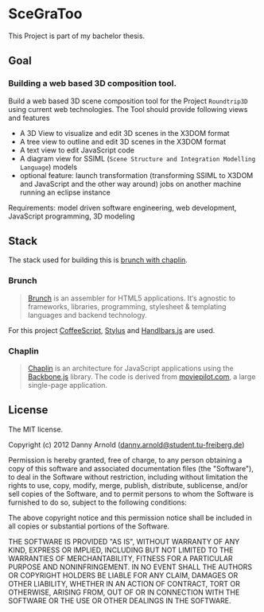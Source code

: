 # SceGraToo

This Project is part of my bachelor thesis.

## Goal

### Building a web based 3D composition tool.

Build a web based 3D scene composition tool for the Project `Roundtrip3D` using current web technologies.
The Tool should provide following views and features
- A 3D View to visualize and edit 3D scenes in the X3DOM format
- A tree view to outline and edit 3D scenes in the X3DOM format
- A text view to edit JavaScript code
- A diagram view for SSIML (`Scene Structure and Integration Modelling Language`) models
- optional feature: launch transformation (transforming SSIML to X3DOM and JavaScript and the other way around) jobs on another machine running an eclipse instance

Requirements: model driven software engineering, web development, JavaScript programming, 3D modeling

## Stack
The stack used for building this is [brunch with chaplin](https://github.com/paulmillr/brunch-with-chaplin).

### Brunch
> [Brunch](http://brunch.io/) is an assembler for HTML5 applications. It‘s agnostic to frameworks, libraries, programming, stylesheet & templating languages and backend technology.

For this project [CoffeeScript](http://coffeescript.org/), [Stylus](http://learnboost.github.com/stylus/) and [Handlbars.js](http://handlebarsjs.com/) are used.

### Chaplin
> [Chaplin](http://documentcloud.github.com/backbone/) is an architecture for JavaScript applications using the [Backbone.js](http://documentcloud.github.com/backbone/) library. The code is derived from [moviepilot.com](http://moviepilot.com/), a large single-page application.

## License
The MIT license.

Copyright (c) 2012 Danny Arnold (danny.arnold@student.tu-freiberg.de)

Permission is hereby granted, free of charge, to any person obtaining a copy of
this software and associated documentation files (the "Software"), to deal in
the Software without restriction, including without limitation the rights to
use, copy, modify, merge, publish, distribute, sublicense, and/or sell copies
of the Software, and to permit persons to whom the Software is furnished to do
so, subject to the following conditions:

The above copyright notice and this permission notice shall be included in all
copies or substantial portions of the Software.

THE SOFTWARE IS PROVIDED "AS IS", WITHOUT WARRANTY OF ANY KIND, EXPRESS OR
IMPLIED, INCLUDING BUT NOT LIMITED TO THE WARRANTIES OF MERCHANTABILITY,
FITNESS FOR A PARTICULAR PURPOSE AND NONINFRINGEMENT. IN NO EVENT SHALL THE
AUTHORS OR COPYRIGHT HOLDERS BE LIABLE FOR ANY CLAIM, DAMAGES OR OTHER
LIABILITY, WHETHER IN AN ACTION OF CONTRACT, TORT OR OTHERWISE, ARISING FROM,
OUT OF OR IN CONNECTION WITH THE SOFTWARE OR THE USE OR OTHER DEALINGS IN THE
SOFTWARE.
